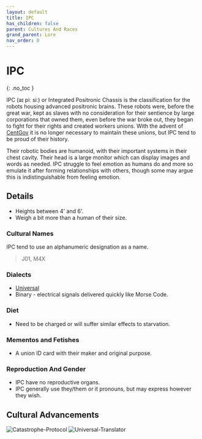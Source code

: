 ```yaml
---
layout: default
title: IPC
has_children: false
parent: Cultures And Races
grand_parent: Lore
nav_order: 0
---
```

# IPC
{: .no_toc }

IPC (aɪ piː siː) or Integrated Positronic Chassis is the classification for the robots housing advanced positronic brains. These robots were, before the great war, kept as slaves with no consideration for their sentience by large corporations that owned them, even before the war broke out, they began to fight for their rights and created workers unions. With the advent of [CentGov](Game/Terms-And-Jargon#CentGov) it is no longer necessary to maintain these unions, but IPC tend to be proud of their history. 

Their robotic bodies are humanoid, with their important systems in their chest cavity. Their head is a large monitor which can display images and words as needed. IPC struggle to feel emotion as humans do and more so emulate it after forming relationships with others, though some may argue this is indistinguishable from feeling emotion.

## Details
* Heights between 4' and 6'.
* Weigh a bit more than a human of their size.

### Cultural Names
IPC tend to use an alphanumeric designation as a name.

> J01, M4X

### Dialects
* [Universal](Game/Terms-And-Jargon#Universal)
* Binary - electrical signals delivered quickly like Morse Code.


### Diet
* Need to be charged or will suffer similar effects to starvation. 

### Mementos and Fetishes
* A union ID card with their maker and original purpose.

### Reproduction And Gender
* IPC have no reproductive organs.
* IPC generally use they/them or it pronouns, but may express however they wish.


## Cultural Advancements
![Catastrophe-Protocol](Game/Blocks/Catastrophe-Protocol)
![Universal-Translator](Game/Blocks/Universal-Translator)